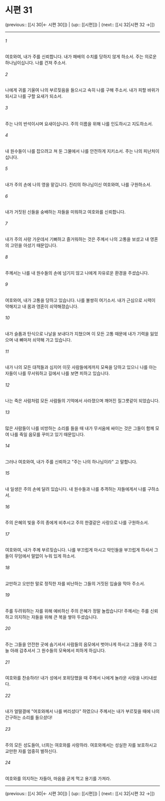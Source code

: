 # 시편 31

(previous:: [[시 30|← 시편 30]]) | (up:: [[시편]]) | (next:: [[시 32|시편 32 →]])

***




###### 1 

여호와여, 내가 주를 신뢰합니다. 내가 패배의 수치를 당하지 않게 하소서. 주는 의로운 하나님이십니다. 나를 건져 주소서. 



###### 2 

나에게 귀를 기울여 나의 부르짖음을 들으시고 속히 나를 구해 주소서. 내가 피할 바위가 되시고 나를 구할 요새가 되소서. 



###### 3 

주는 나의 반석이시며 요새이십니다. 주의 이름을 위해 나를 인도하시고 지도하소서. 



###### 4 

내 원수들이 나를 잡으려고 쳐 둔 그물에서 나를 안전하게 지키소서. 주는 나의 피난처이십니다. 



###### 5 

내가 주의 손에 나의 영을 맡깁니다. 진리의 하나님이신 여호와여, 나를 구원하소서. 



###### 6 

내가 거짓된 신들을 숭배하는 자들을 미워하고 여호와를 신뢰합니다. 



###### 7 

내가 주의 사랑 가운데서 기뻐하고 즐거워하는 것은 주께서 나의 고통을 보셨고 내 영혼의 고민을 아셨기 때문입니다. 



###### 8 

주께서는 나를 내 원수들의 손에 넘기지 않고 나에게 자유로운 환경을 주셨습니다. 



###### 9 

여호와여, 내가 고통을 당하고 있습니다. 나를 불쌍히 여기소서. 내가 근심으로 시력이 약해지고 내 몸과 영혼이 쇠약해졌습니다. 



###### 10 

내가 슬픔과 탄식으로 나날을 보내다가 지쳤으며 이 모든 고통 때문에 내가 기력을 잃었으며 내 뼈마저 쇠약해 가고 있습니다. 



###### 11 

내가 나의 모든 대적들과 심지어 이웃 사람들에게까지 모욕을 당하고 있으니 나를 아는 자들이 나를 무서워하고 길에서 나를 보면 피하고 있습니다. 



###### 12 

나는 죽은 사람처럼 모든 사람들의 기억에서 사라졌으며 깨어진 질그릇같이 되었습니다. 



###### 13 

많은 사람들이 나를 비방하는 소리를 들을 때 내가 무서움에 싸이는 것은 그들이 함께 모여 나를 죽일 음모를 꾸미고 있기 때문입니다. 



###### 14 

그러나 여호와여, 내가 주를 신뢰하고 "주는 나의 하나님이라" 고 말합니다. 



###### 15 

내 일생은 주의 손에 달려 있습니다. 내 원수들과 나를 추격하는 자들에게서 나를 구하소서. 



###### 16 

주의 은혜의 빛을 주의 종에게 비추시고 주의 한결같은 사랑으로 나를 구원하소서. 



###### 17 

여호와여, 내가 주께 부르짖습니다. 나를 부끄럽게 마시고 악인들을 부끄럽게 하셔서 그들이 무덤에서 말없이 누워 있게 하소서. 



###### 18 

교만하고 오만한 말로 정직한 자를 비난하는 그들의 거짓된 입술을 막아 주소서. 



###### 19 

주를 두려워하는 자를 위해 예비하신 주의 은혜가 정말 놀랍습니다! 주께서는 주를 신뢰하고 의지하는 자들을 위해 큰 복을 쌓아 두셨습니다. 



###### 20 

주는 그들을 안전한 곳에 숨기셔서 사람들의 음모에서 벗어나게 하시고 그들을 주의 그늘 아래 감추셔서 그 원수들의 모욕에서 피하게 하십니다. 



###### 21 

여호와를 찬송하라! 내가 성에서 포위당했을 때 주께서 나에게 놀라운 사랑을 나타내셨다. 



###### 22 

내가 얼떨결에 "여호와께서 나를 버리셨다" 하였으나 주께서는 내가 부르짖을 때에 나의 간구하는 소리를 들으셨다! 



###### 23 

주의 모든 성도들아, 너희는 여호와를 사랑하라. 여호와께서는 성실한 자를 보호하시고 교만한 자를 엄중히 벌하신다. 



###### 24 

여호와를 의지하는 자들아, 마음을 굳게 먹고 용기를 가져라.

***

(previous:: [[시 30|← 시편 30]]) | (up:: [[시편]]) | (next:: [[시 32|시편 32 →]])
